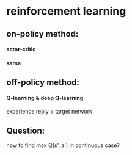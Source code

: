 # reinforcement learning  
## on-policy method:  
#### actor-critic  
#### sarsa  
## off-policy method:  
#### Q-learning & deep Q-learning  
experience reply + target network  

## Question:  
how to find max Q(s', a') in continuous case?  
